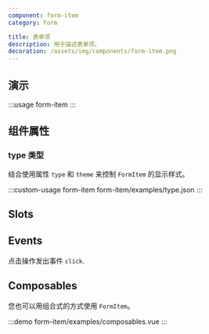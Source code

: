 ```yaml
---
component: form-item
category: Form

title: 表单项
description: 用于描述表单项。
decoration: /assets/img/components/form-item.png
---
```


## 演示

:::usage form-item
:::

## 组件属性

### type 类型

结合使用属性 `type` 和 `theme` 来控制 `FormItem` 的显示样式。

:::custom-usage form-item
form-item/examples/type.json
:::

## Slots
<!-- 提供插槽 `default` 和 `content` 来定义按钮内容。
并在按钮内容周围插入`prefix` 和 `suffix`。 -->

<!-- :::demo
button/examples/slot.vue
::: -->

## Events
点击操作发出事件 `click`.
<!-- :::demo
button/examples/event.vue
::: -->

## Composables

您也可以用组合式的方式使用 `FormItem`。

:::demo
form-item/examples/composables.vue
:::
